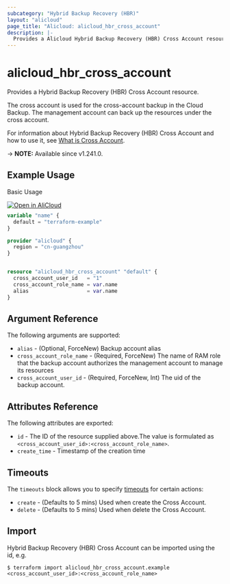 ```yaml
---
subcategory: "Hybrid Backup Recovery (HBR)"
layout: "alicloud"
page_title: "Alicloud: alicloud_hbr_cross_account"
description: |-
  Provides a Alicloud Hybrid Backup Recovery (HBR) Cross Account resource.
---
```


# alicloud_hbr_cross_account

Provides a Hybrid Backup Recovery (HBR) Cross Account resource.

The cross account is used for the cross-account backup in the Cloud Backup. The management account can back up the resources under the cross account.

For information about Hybrid Backup Recovery (HBR) Cross Account and how to use it, see [What is Cross Account](https://www.alibabacloud.com/help/en/).

-> **NOTE:** Available since v1.241.0.

## Example Usage

Basic Usage

<div style="display: block;margin-bottom: 40px;"><div class="oics-button" style="float: right;position: absolute;margin-bottom: 10px;">
  <a href="https://api.aliyun.com/terraform?resource=alicloud_hbr_cross_account&exampleId=2d9de846-a7bd-150a-b6c2-a4436942ce650d61451a&activeTab=example&spm=docs.r.hbr_cross_account.0.2d9de846a7&intl_lang=EN_US" target="_blank">
    <img alt="Open in AliCloud" src="https://img.alicdn.com/imgextra/i1/O1CN01hjjqXv1uYUlY56FyX_!!6000000006049-55-tps-254-36.svg" style="max-height: 44px; max-width: 100%;">
  </a>
</div></div>

```terraform
variable "name" {
  default = "terraform-example"
}

provider "alicloud" {
  region = "cn-guangzhou"
}


resource "alicloud_hbr_cross_account" "default" {
  cross_account_user_id   = "1"
  cross_account_role_name = var.name
  alias                   = var.name
}
```

## Argument Reference

The following arguments are supported:
* `alias` - (Optional, ForceNew) Backup account alias
* `cross_account_role_name` - (Required, ForceNew) The name of RAM role that the backup account authorizes the management account to manage its resources
* `cross_account_user_id` - (Required, ForceNew, Int) The uid of the backup account.

## Attributes Reference

The following attributes are exported:
* `id` - The ID of the resource supplied above.The value is formulated as `<cross_account_user_id>:<cross_account_role_name>`.
* `create_time` - Timestamp of the creation time

## Timeouts

The `timeouts` block allows you to specify [timeouts](https://www.terraform.io/docs/configuration-0-11/resources.html#timeouts) for certain actions:
* `create` - (Defaults to 5 mins) Used when create the Cross Account.
* `delete` - (Defaults to 5 mins) Used when delete the Cross Account.

## Import

Hybrid Backup Recovery (HBR) Cross Account can be imported using the id, e.g.

```shell
$ terraform import alicloud_hbr_cross_account.example <cross_account_user_id>:<cross_account_role_name>
```